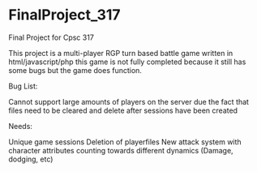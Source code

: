 FinalProject_317
================

Final Project for Cpsc 317

This project is a multi-player RGP turn based battle game written in html/javascript/php this game is not fully 
completed because it still has some bugs but the game does function.


Bug List:

Cannot support large amounts of players on the server due the fact that files need to be cleared and delete after sessions
have been created

Needs:

Unique game sessions
Deletion of playerfiles
New attack system with character attributes counting towards different dynamics (Damage, dodging, etc)



